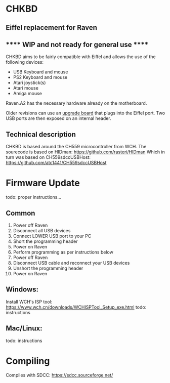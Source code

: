 # CHKBD
## Eiffel replacement for Raven

## **** WIP and not ready for general use ****

CHKBD aims to be fairly compatible with Eiffel and allows the use of the following devices:
* USB Keyboard and mouse
* PS2 Keyboard and mouse
* Atari joystick(s)
* Atari mouse
* Amiga mouse

Raven.A2 has the necessary hardware already on the motherboard.

Older revisions can use an [upgrade board](../../hw/raven/upgrades/ckbd/) that plugs into the Eiffel port.
Two USB ports are then exposed on an internal header.

## Technical description

CHKBD is based around the CH559 microcontroller from WCH.
The sourecode is based on HIDman: https://github.com/rasteri/HIDman
Which in turn was based on CH559sdccUSBHost: https://github.com/atc1441/CH559sdccUSBHost


# Firmware Update

todo: proper instructions...

## Common
1. Power off Raven
1. Disconnect all USB devices
3. Connect LOWER USB port to your PC
2. Short the programming header
4. Power on Raven
5. Perform programming as per instructions below
6. Power off Raven
7. Disconnect USB cable and reconnect your USB devices
7. Unshort the programming header
9. Power on Raven

## Windows:
Install WCH's ISP tool: https://www.wch.cn/downloads/WCHISPTool_Setup_exe.html
todo: instructions

## Mac/Linux:

todo: instructions


# Compiling

Compiles with SDCC: https://sdcc.sourceforge.net/

